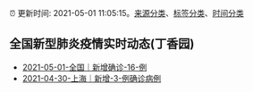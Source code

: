 :alarm_clock: 更新时间: 2021-05-01 11:05:15。[来源分类](../README.md)、[标签分类](../TAGS.md)、[时间分类](../TIMELINE.md)

## 全国新型肺炎疫情实时动态(丁香园)




- [2021-05-01-全国｜新增确诊-16-例](http://app.cctv.com/special/cportal/detail/arti/index.html?id=ArtiPZLLwGx2SHbBGgJX2Br9210501&isfromapp=1) 
- [2021-04-30-上海｜新增-3-例确诊病例](http://app.cctv.com/special/cportal/detail/arti/index.html?id=ArtiHrDqzaOTnOQVuHcbakvN210501&isfromapp=1) 
